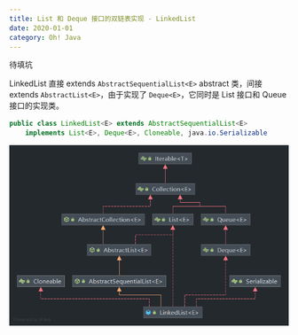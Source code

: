 ```yaml
---
title: List 和 Deque 接口的双链表实现 - LinkedList
date: 2020-01-01
category: Oh! Java
---
```


待填坑

LinkedList 直接 extends `AbstractSequentialList<E>` abstract 类，间接 extends `AbstractList<E>`，由于实现了 `Deque<E>`，它同时是 List 接口和 Queue 接口的实现类。

```Java
public class LinkedList<E> extends AbstractSequentialList<E>
    implements List<E>, Deque<E>, Cloneable, java.io.Serializable
```

![LinkedList](./LinkedList.png)